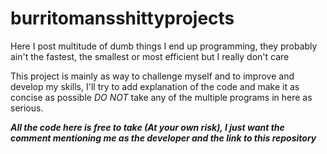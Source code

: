 # burritomansshittyprojects
Here I post multitude of dumb things I end up programming, they probably ain't the fastest, the smallest or most efficient but I really don't care

This project is mainly as way to challenge myself and to improve and develop my skills, I'll try to add explanation of the code and make it as concise as possible
*DO NOT* take any of the multiple programs in here as serious.

***All the code here is free to take (At your own risk), I just want the comment mentioning me as the developer and the link to this repository***
